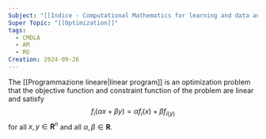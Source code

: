 ```yaml
---
Subject: "[[Indice - Computational Mathematics for learning and data analysis|CMLDA]]"
Super Topic: "[[Optimization]]"
tags:
  - CMDLA
  - AM
  - RO
Creation: 2024-09-26
---
```

The [[Programmazione lineare|linear program]] is an optimization problem that the objective function and constraint function of the problem are linear and satisfy
$$f_{i}(\alpha x+\beta y)=\alpha f_{i}(x)+\beta f_{i(y)} $$
for all $x,y \in \mathbf{R}^n$ and all $\alpha,\beta\in \mathbf{R}$.
